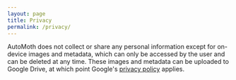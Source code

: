 ```yaml
---
layout: page
title: Privacy
permalink: /privacy/
---
```


AutoMoth does not collect or share any personal information except for on-device images and metadata, which can only be accessed by the user and can be deleted at any time. These images and metadata can be uploaded to Google Drive, at which point Google's [privacy policy](https://policies.google.com/privacy) applies.